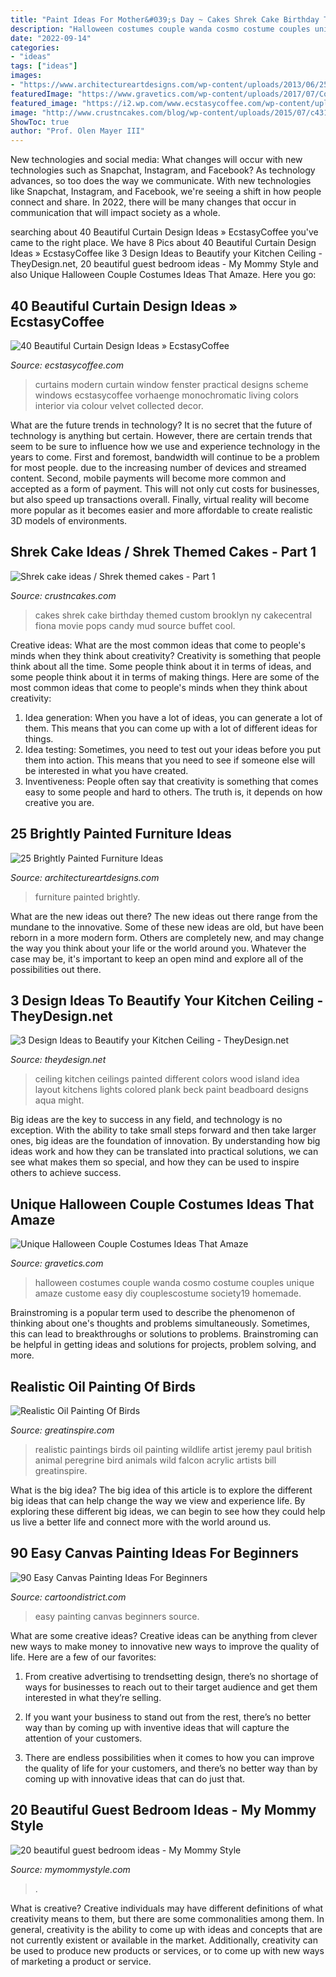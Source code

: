 ```yaml
---
title: "Paint Ideas For Mother&#039;s Day ~ Cakes Shrek Cake Birthday Themed Custom Brooklyn Ny Cakecentral Fiona Movie Pops Candy Mud Source Buffet Cool"
description: "Halloween costumes couple wanda cosmo costume couples unique amaze custome easy diy couplescostume society19 homemade"
date: "2022-09-14"
categories:
- "ideas"
tags: ["ideas"]
images:
- "https://www.architectureartdesigns.com/wp-content/uploads/2013/06/253-630x942.jpg"
featuredImage: "https://www.gravetics.com/wp-content/uploads/2017/07/Cosmo-Wanda.jpg"
featured_image: "https://i2.wp.com/www.ecstasycoffee.com/wp-content/uploads/2016/10/Monochromatic-color-scheme.jpg"
image: "http://www.crustncakes.com/blog/wp-content/uploads/2015/07/c43121443a24131862edb0bdef337266.jpg"
ShowToc: true
author: "Prof. Olen Mayer III"
---
```



New technologies and social media: What changes will occur with new technologies such as Snapchat, Instagram, and Facebook?
As technology advances, so too does the way we communicate. With new technologies like Snapchat, Instagram, and Facebook, we're seeing a shift in how people connect and share. In 2022, there will be many changes that occur in communication that will impact society as a whole.

	

		
searching about 40 Beautiful Curtain Design Ideas » EcstasyCoffee you've came to the right place. We have 8 Pics about 40 Beautiful Curtain Design Ideas » EcstasyCoffee like 3 Design Ideas to Beautify your Kitchen Ceiling - TheyDesign.net, 20 beautiful guest bedroom ideas - My Mommy Style and also Unique Halloween Couple Costumes Ideas That Amaze. Here you go:
		
    
## 40 Beautiful Curtain Design Ideas » EcstasyCoffee

<img loading=lazy src="https://i2.wp.com/www.ecstasycoffee.com/wp-content/uploads/2016/10/Monochromatic-color-scheme.jpg" onerror="this.onerror=null;this.src='https://tse1.mm.bing.net/th?id=OIP.JGRrRuwovgxji3dT7wV7BAHaJw&amp;pid=15.1';" alt="40 Beautiful Curtain Design Ideas » EcstasyCoffee">

_Source: ecstasycoffee.com_

>curtains modern curtain window fenster practical designs scheme windows ecstasycoffee vorhaenge monochromatic living colors interior via colour velvet collected decor. 

	

What are the future trends in technology?
It is no secret that the future of technology is anything but certain. However, there are certain trends that seem to be sure to influence how we use and experience technology in the years to come. 
First and foremost, bandwidth will continue to be a problem for most people. due to the increasing number of devices and streamed content. Second, mobile payments will become more common and accepted as a form of payment. This will not only cut costs for businesses, but also speed up transactions overall. Finally, virtual reality will become more popular as it becomes easier and more affordable to create realistic 3D models of environments.

    
## Shrek Cake Ideas / Shrek Themed Cakes - Part 1

<img loading=lazy src="http://www.crustncakes.com/blog/wp-content/uploads/2015/07/c43121443a24131862edb0bdef337266.jpg" onerror="this.onerror=null;this.src='https://tse1.mm.bing.net/th?id=OIP.oFg_dqsXLajXKJor9mRmdgHaJ4&amp;pid=15.1';" alt="Shrek cake ideas / Shrek themed cakes - Part 1">

_Source: crustncakes.com_

>cakes shrek cake birthday themed custom brooklyn ny cakecentral fiona movie pops candy mud source buffet cool. 

	

Creative ideas: What are the most common ideas that come to people's minds when they think about creativity?
Creativity is something that people think about all the time. Some people think about it in terms of ideas, and some people think about it in terms of making things. Here are some of the most common ideas that come to people's minds when they think about creativity: 
1. Idea generation: When you have a lot of ideas, you can generate a lot of them. This means that you can come up with a lot of different ideas for things. 
2. Idea testing: Sometimes, you need to test out your ideas before you put them into action. This means that you need to see if someone else will be interested in what you have created. 
3. Inventiveness: People often say that creativity is something that comes easy to some people and hard to others. The truth is, it depends on how creative you are.

    
## 25 Brightly Painted Furniture Ideas

<img loading=lazy src="https://www.architectureartdesigns.com/wp-content/uploads/2013/06/253-630x942.jpg" onerror="this.onerror=null;this.src='https://tse3.mm.bing.net/th?id=OIP.sDEQrrEc9YdJ9UsCdI0XQwHaLE&amp;pid=15.1';" alt="25 Brightly Painted Furniture Ideas">

_Source: architectureartdesigns.com_

>furniture painted brightly. 

	

What are the new ideas out there?
The new ideas out there range from the mundane to the innovative. Some of these new ideas are old, but have been reborn in a more modern form. Others are completely new, and may change the way you think about your life or the world around you. Whatever the case may be, it's important to keep an open mind and explore all of the possibilities out there.

    
## 3 Design Ideas To Beautify Your Kitchen Ceiling - TheyDesign.net

<img loading=lazy src="https://theydesign.net/wp-content/uploads/2017/06/25-best-ideas-about-kitchen-ceilings-on-pinterest-kitchen-regarding-kitchen-ceiling-3-design-ideas-to-beautify-your-kitchen-ceiling.jpg" onerror="this.onerror=null;this.src='https://tse2.mm.bing.net/th?id=OIP.2_7Ot2AedHKFU_f6biAV0wHaLR&amp;pid=15.1';" alt="3 Design Ideas to Beautify your Kitchen Ceiling - TheyDesign.net">

_Source: theydesign.net_

>ceiling kitchen ceilings painted different colors wood island idea layout kitchens lights colored plank beck paint beadboard designs aqua might. 

	

Big ideas are the key to success in any field, and technology is no exception. With the ability to take small steps forward and then take larger ones, big ideas are the foundation of innovation. By understanding how big ideas work and how they can be translated into practical solutions, we can see what makes them so special, and how they can be used to inspire others to achieve success.

    
## Unique Halloween Couple Costumes Ideas That Amaze

<img loading=lazy src="https://www.gravetics.com/wp-content/uploads/2017/07/Cosmo-Wanda.jpg" onerror="this.onerror=null;this.src='https://tse2.mm.bing.net/th?id=OIP.I0h7QvHLszCWIll9e2NvSAHaJ4&amp;pid=15.1';" alt="Unique Halloween Couple Costumes Ideas That Amaze">

_Source: gravetics.com_

>halloween costumes couple wanda cosmo costume couples unique amaze custome easy diy couplescostume society19 homemade. 

	

Brainstroming is a popular term used to describe the phenomenon of thinking about one's thoughts and problems simultaneously. Sometimes, this can lead to breakthroughs or solutions to problems. Brainstroming can be helpful in getting ideas and solutions for projects, problem solving, and more.

    
## Realistic Oil Painting Of Birds

<img loading=lazy src="https://greatinspire.com/wp-content/uploads/2016/07/Realistic-Oil-Painting-of-Birds-26.jpg" onerror="this.onerror=null;this.src='https://tse2.mm.bing.net/th?id=OIP.NnD0UK3Kn7FAaQF6HLXyhgHaKi&amp;pid=15.1';" alt="Realistic Oil Painting Of Birds">

_Source: greatinspire.com_

>realistic paintings birds oil painting wildlife artist jeremy paul british animal peregrine bird animals wild falcon acrylic artists bill greatinspire. 

	

What is the big idea?
The big idea of this article is to explore the different big ideas that can help change the way we view and experience life. By exploring these different big ideas, we can begin to see how they could help us live a better life and connect more with the world around us.

    
## 90 Easy Canvas Painting Ideas For Beginners

<img loading=lazy src="http://www.cartoondistrict.com/wp-content/uploads/2017/06/Easy-Canvas-Painting-Ideas-For-Beginners16-1.jpg" onerror="this.onerror=null;this.src='https://tse2.mm.bing.net/th?id=OIP.x74ywo_6lFqgoTmFRqKvLQHaKQ&amp;pid=15.1';" alt="90 Easy Canvas Painting Ideas For Beginners">

_Source: cartoondistrict.com_

>easy painting canvas beginners source. 

	

What are some creative ideas?
Creative ideas can be anything from clever new ways to make money to innovative new ways to improve the quality of life. Here are a few of our favorites: 
1) From creative advertising to trendsetting design, there’s no shortage of ways for businesses to reach out to their target audience and get them interested in what they’re selling.

2) If you want your business to stand out from the rest, there’s no better way than by coming up with inventive ideas that will capture the attention of your customers.

3) There are endless possibilities when it comes to how you can improve the quality of life for your customers, and there’s no better way than by coming up with innovative ideas that can do just that.

    
## 20 Beautiful Guest Bedroom Ideas - My Mommy Style

<img loading=lazy src="https://www.mymommystyle.com/wp-content/uploads/2016/02/17-15722-post/guest-bedroom-12-1.jpg" onerror="this.onerror=null;this.src='https://tse3.mm.bing.net/th?id=OIP.gq48CzkeEihj2xZxAa5T5AHaK3&amp;pid=15.1';" alt="20 beautiful guest bedroom ideas - My Mommy Style">

_Source: mymommystyle.com_

>. 

	

What is creative?
Creative individuals may have different definitions of what creativity means to them, but there are some commonalities among them. In general, creativity is the ability to come up with ideas and concepts that are not currently existent or available in the market. Additionally, creativity can be used to produce new products or services, or to come up with new ways of marketing a product or service.

